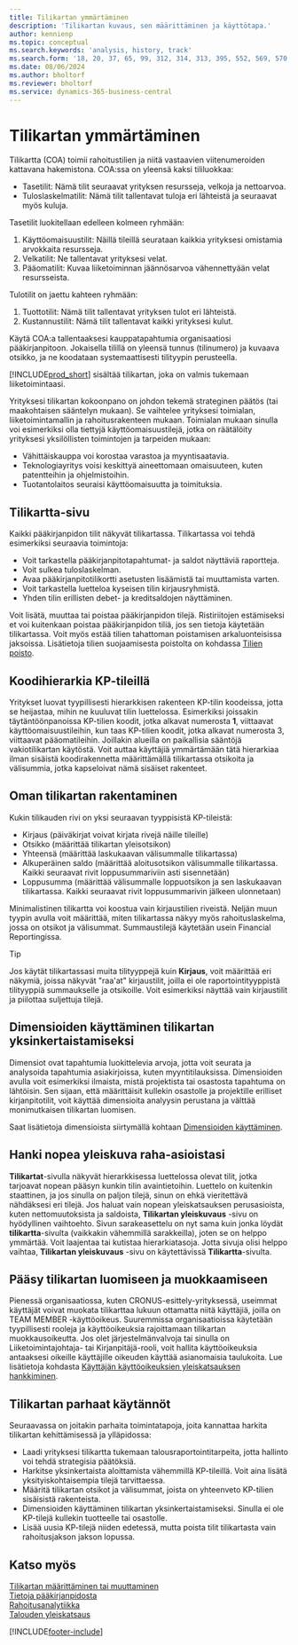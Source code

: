```yaml
---
title: Tilikartan ymmärtäminen
description: 'Tilikartan kuvaus, sen määrittäminen ja käyttötapa.'
author: kennienp
ms.topic: conceptual
ms.search.keywords: 'analysis, history, track'
ms.search.form: '18, 20, 37, 65, 99, 312, 314, 313, 395, 552, 569, 570, 634, 790, 791, 1158'
ms.date: 08/06/2024
ms.author: bholtorf
ms.reviewer: bholtorf
ms.service: dynamics-365-business-central
---
```


# <a name="understanding-the-chart-of-accounts"></a>Tilikartan ymmärtäminen

Tilikartta (COA) toimii rahoitustilien ja niitä vastaavien viitenumeroiden kattavana hakemistona. COA:ssa on yleensä kaksi tililuokkaa:

- Tasetilit: Nämä tilit seuraavat yrityksen resursseja, velkoja ja nettoarvoa.
- Tuloslaskelmatilit: Nämä tilit tallentavat tuloja eri lähteistä ja seuraavat myös kuluja.

Tasetilit luokitellaan edelleen kolmeen ryhmään:

1. Käyttöomaisuustilit: Näillä tileillä seurataan kaikkia yrityksesi omistamia arvokkaita resursseja.
1. Velkatilit: Ne tallentavat yrityksesi velat.
1. Pääomatilit: Kuvaa liiketoiminnan jäännösarvoa vähennettyään velat resursseista.

Tulotilit on jaettu kahteen ryhmään:

1. Tuottotilit: Nämä tilit tallentavat yrityksen tulot eri lähteistä.
1. Kustannustilit: Nämä tilit tallentavat kaikki yrityksesi kulut.

Käytä COA:a tallentaaksesi kauppatapahtumia organisaatiosi pääkirjanpitoon. Jokaisella tilillä on yleensä tunnus (tilinumero) ja kuvaava otsikko, ja ne koodataan systemaattisesti tilityypin perusteella.

[!INCLUDE[prod_short](includes/prod_short.md)] sisältää tilikartan, joka on valmis tukemaan liiketoimintaasi.

Yrityksesi tilikartan kokoonpano on johdon tekemä strateginen päätös (tai maakohtaisen sääntelyn mukaan). Se vaihtelee yrityksesi toimialan, liiketoimintamallin ja rahoitusrakenteen mukaan. Toimialan mukaan sinulla voi esimerkiksi olla tiettyjä käyttöomaisuustilejä, jotka on räätälöity yrityksesi yksilöllisten toimintojen ja tarpeiden mukaan:

* Vähittäiskauppa voi korostaa varastoa ja myyntisaatavia.
* Teknologiayritys voisi keskittyä aineettomaan omaisuuteen, kuten patentteihin ja ohjelmistoihin.
* Tuotantolaitos seuraisi käyttöomaisuutta ja toimituksia.

## <a name="the-chart-of-accounts-page"></a>Tilikartta-sivu

Kaikki pääkirjanpidon tilit näkyvät tilikartassa. Tilikartassa voi tehdä esimerkiksi seuraavia toimintoja:  

* Voit tarkastella pääkirjanpitotapahtumat- ja saldot näyttäviä raportteja.  
* Voit sulkea tuloslaskelman.  
* Avaa pääkirjanpitotilikortti asetusten lisäämistä tai muuttamista varten.  
* Voit tarkastella luetteloa kyseisen tilin kirjausryhmistä.
* Yhden tilin erillisten debet- ja kreditsaldojen näyttäminen.

Voit lisätä, muuttaa tai poistaa pääkirjanpidon tilejä. Ristiriitojen estämiseksi et voi kuitenkaan poistaa pääkirjanpidon tiliä, jos sen tietoja käytetään tilikartassa. Voit myös estää tilien tahattoman poistamisen arkaluonteisissa jaksoissa. Lisätietoja tilien suojaamisesta poistolta on kohdassa [Tilien poisto](finance-setup-chart-accounts.md#delete-accounts).  

## <a name="the-code-hierarchy-in-gl-accounts"></a>Koodihierarkia KP-tileillä

Yritykset luovat tyypillisesti hierarkkisen rakenteen KP-tilin koodeissa, jotta se heijastaa, mihin ne kuuluvat tilin luettelossa. Esimerkiksi joissakin täytäntöönpanoissa KP-tilien koodit, jotka alkavat numerosta **1**, viittaavat käyttöomaisuustileihin, kun taas KP-tilien koodit, jotka alkavat numerosta 3, viittaavat pääomatileihin. Joillakin alueilla on paikallisia sääntöjä vakiotilikartan käytöstä. Voit auttaa käyttäjiä ymmärtämään tätä hierarkiaa ilman sisäistä koodirakennetta määrittämällä tilikartassa otsikoita ja välisummia, jotka kapseloivat nämä sisäiset rakenteet.

## <a name="designing-your-chart-of-accounts"></a>Oman tilikartan rakentaminen

Kukin tilikauden rivi on yksi seuraavan tyyppisistä KP-tileistä:

* Kirjaus (päiväkirjat voivat kirjata rivejä näille tileille)
* Otsikko (määrittää tilikartan yleisotsikon)
* Yhteensä (määrittää laskukaavan välisummalle tilikartassa)
* Alkuperäinen saldo (määrittää aloitusotsikon välisummalle tilikartassa. Kaikki seuraavat rivit loppusummariviin asti sisennetään)
* Loppusumma (määrittää välisummalle loppuotsikon ja sen laskukaavan tilikartassa. Kaikki seuraavat rivit loppusummarivin jälkeen ulonnetaan)

Minimalistinen tilikartta voi koostua vain kirjaustilien riveistä. Neljän muun tyypin avulla voit määrittää, miten tilikartassa näkyy myös rahoituslaskelma, jossa on otsikot ja välisummat. Summaustilejä käytetään usein Financial Reportingissa.

> [!TIP]
> Jos käytät tilikartassasi muita tilityyppejä kuin **Kirjaus**, voit määrittää eri näkymiä, joissa näkyvät "raa'at" kirjaustilit, joilla ei ole raportointityyppistä tilityyppiä summaukselle ja otsikoille. Voit esimerkiksi näyttää vain kirjaustilit ja piilottaa suljettuja tilejä.

## <a name="use-dimensions-to-simplify-your-chart-of-accounts"></a>Dimensioiden käyttäminen tilikartan yksinkertaistamiseksi

Dimensiot ovat tapahtumia luokittelevia arvoja, jotta voit seurata ja analysoida tapahtumia asiakirjoissa, kuten myyntitilauksissa. Dimensioiden avulla voit esimerkiksi ilmaista, mistä projektista tai osastosta tapahtuma on lähtöisin. Sen sijaan, että määrittäisit kullekin osastolle ja projektille erilliset kirjanpitotilit, voit käyttää dimensioita analyysin perustana ja välttää monimutkaisen tilikartan luomisen.

Saat lisätietoja dimensioista siirtymällä kohtaan [Dimensioiden käyttäminen](finance-dimensions.md).

## <a name="get-a-quick-overview-of-your-finances"></a>Hanki nopea yleiskuva raha-asioistasi

**Tilikartat**-sivulla näkyvät hierarkkisessa luettelossa olevat tilit, jotka tarjoavat nopean pääsyn kunkin tilin avaintietoihin. Luettelo on kuitenkin staattinen, ja jos sinulla on paljon tilejä, sinun on ehkä vieritettävä nähdäksesi eri tilejä. Jos haluat vain nopean yleiskatsauksen perusasioista, kuten nettomuutoksista ja saldoista, **Tilikartan yleiskuvaus** -sivu on hyödyllinen vaihtoehto. Sivun sarakeasettelu on nyt sama kuin jonka löydät **tilikartta**-sivulta (vaikkakin vähemmillä sarakkeilla), joten se on helppo ymmärtää. Voit laajentaa tai kutistaa hierarkiatasoja. Jotta sivuja olisi helppo vaihtaa, **Tilikartan yleiskuvaus** -sivu on käytettävissä **Tilikartta**-sivulta.

## <a name="access-to-create-and-edit-the-chart-of-accounts"></a>Pääsy tilikartan luomiseen ja muokkaamiseen

Pienessä organisaatiossa, kuten CRONUS-esittely-yrityksessä, useimmat käyttäjät voivat muokata tilikarttaa lukuun ottamatta niitä käyttäjiä, joilla on TEAM MEMBER -käyttöoikeus. Suuremmissa organisaatioissa käytetään tyypillisesti rooleja ja käyttöoikeuksia rajoittamaan tilikartan muokkausoikeutta. Jos olet järjestelmänvalvoja tai sinulla on Liiketoimintajohtaja- tai Kirjanpitäjä-rooli, voit hallita käyttöoikeuksia antaaksesi oikeille käyttäjille oikeuden käyttää asianomaisia taulukoita. Lue lisätietoja kohdasta [Käyttäjän käyttöoikeuksien yleiskatsauksen hankkiminen](ui-define-granular-permissions.md#get-an-overview-of-a-users-permissions).  


<!-- ## Standard chart of accounts in different regions
Uncomment when we have more examples added to our localization documentation

Some regions have defined standards for the chart of accounts structure you should use in your company. 

Here are some examples of such standards that have been implemented in localized versions of [!INCLUDE[prod_short](includes/prod_short.md)]:

* [Standard chart of accounts in Denmark](localfunctionality/denmark/how-to-set-up-standard-coa.md)
-->

## <a name="chart-of-accounts-best-practices"></a>Tilikartan parhaat käytännöt

Seuraavassa on joitakin parhaita toimintatapoja, joita kannattaa harkita tilikartan kehittämisessä ja ylläpidossa:

* Laadi yrityksesi tilikartta tukemaan talousraportointitarpeita, jotta hallinto voi tehdä strategisia päätöksiä.
* Harkitse yksinkertaista aloittamista vähemmillä KP-tileillä. Voit aina lisätä yksityiskohtaisempia tilejä tarvittaessa.
* Määritä tilikartan otsikot ja välisummat, joista on yhteenveto KP-tilien sisäisistä rakenteista.
* Dimensioiden käyttäminen tilikartan yksinkertaistamiseksi. Sinulla ei ole KP-tilejä kullekin tuotteelle tai osastolle.
* Lisää uusia KP-tilejä niiden edetessä, mutta poista tilit tilikartasta vain rahoitusjakson jakson lopussa.

## <a name="see-also"></a>Katso myös

[Tilikartan määrittäminen tai muuttaminen](finance-setup-chart-accounts.md)    
[Tietoja pääkirjanpidosta](finance-general-ledger.md)  
[Rahoitusanalytiikka](bi.md)    
[Talouden yleiskatsaus](finance.md)    

[!INCLUDE[footer-include](includes/footer-banner.md)]
